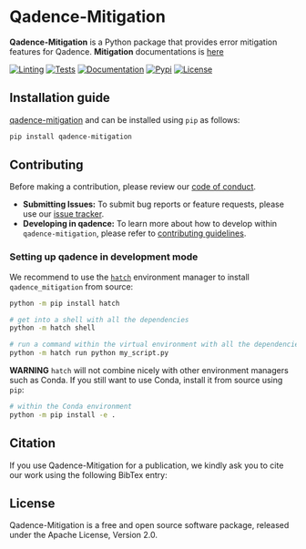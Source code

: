 # Qadence-Mitigation

**Qadence-Mitigation** is a Python package that provides error mitigation features for Qadence. **Mitigation** documentations is [here](https://pasqal-io.github.io/qadence-mitigation/latest/)

[![Linting](https://github.com/pasqal-io/qadence-mitigation/actions/workflows/lint.yml/badge.svg)](https://github.com/pasqal-io/qadence-mitigation/actions/workflows/lint.yml)
[![Tests](https://github.com/pasqal-io/qadence-mitigation/actions/workflows/test_fast.yml/badge.svg)](https://github.com/pasqal-io/qadence-mitigation/actions/workflows/test.yml)
[![Documentation](https://github.com/pasqal-io/qadence-mitigation/actions/workflows/build_docs.yml/badge.svg)](https://pasqal-io.github.io/qadence-mitigation/latest)
[![Pypi](https://badge.fury.io/py/qadence-mitigation.svg)](https://pypi.org/project/qadence-mitigation/)
[![License](https://img.shields.io/badge/License-Apache_2.0-blue.svg)](https://opensource.org/licenses/Apache-2.0)


## Installation guide

[qadence-mitigation](https://pypi.org/project/qadence-mitigation/) and can be installed using `pip` as follows:

```bash
pip install qadence-mitigation
```

## Contributing

Before making a contribution, please review our [code of conduct](docs/CODE_OF_CONDUCT.md).

- **Submitting Issues:** To submit bug reports or feature requests, please use our [issue tracker](https://github.com/pasqal-io/qadence-mitigation/issues).
- **Developing in qadence:** To learn more about how to develop within `qadence-mitigation`, please refer to [contributing guidelines](docs/CONTRIBUTING.md).

### Setting up qadence in development mode

We recommend to use the [`hatch`](https://hatch.pypa.io/latest/) environment manager to install `qadence_mitigation` from source:

```bash
python -m pip install hatch

# get into a shell with all the dependencies
python -m hatch shell

# run a command within the virtual environment with all the dependencies
python -m hatch run python my_script.py
```

**WARNING**
`hatch` will not combine nicely with other environment managers such as Conda. If you still want to use Conda,
install it from source using `pip`:

```bash
# within the Conda environment
python -m pip install -e .
```

## Citation

If you use Qadence-Mitigation for a publication, we kindly ask you to cite our work using the following BibTex entry:

<!-- ```latex
@misc{qadence-protocols2024pasqal,
  url = {https://github.com/pasqal-io/qadence-protocols},
  title = {Qadence Protocols: {A}n {E}xperiment runner for Qadence.},
  year = {2023}
}
``` -->

## License
Qadence-Mitigation is a free and open source software package, released under the Apache License, Version 2.0.
